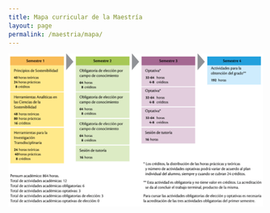 ```yaml
---
title: Mapa curricular de la Maestría
layout: page
permalink: /maestria/mapa/
---
```


![mapa_curricular](/assets/mapa_curricular.png)

